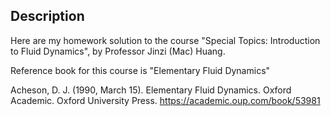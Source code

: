 ## Description

Here are my homework solution to the course "Special Topics: Introduction to Fluid Dynamics", by Professor Jinzi (Mac) Huang.

Reference book for this course is "Elementary Fluid Dynamics" 

Acheson, D. J. (1990, March 15). Elementary Fluid Dynamics. Oxford Academic. Oxford University Press. https://academic.oup.com/book/53981 
